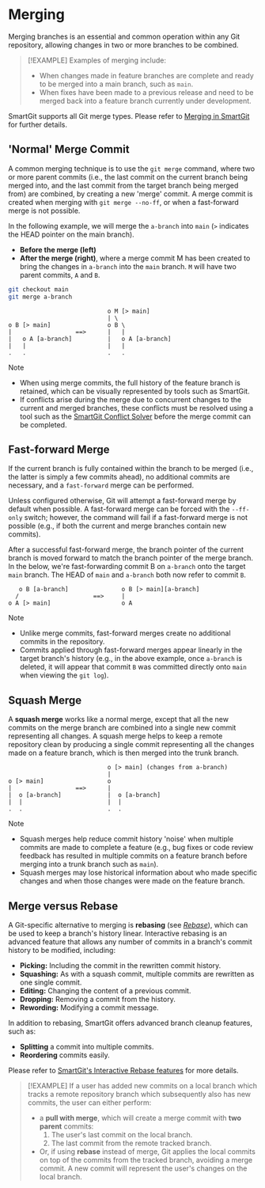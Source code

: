 # Merging

Merging branches is an essential and common operation within any Git repository, allowing changes in two or more branches to be combined.

> [!EXAMPLE]
> Examples of merging include:
> - When changes made in feature branches are complete and ready to be merged into a main branch, such as `main`.
> - When fixes have been made to a previous release and need to be merged back into a feature branch currently under development.

SmartGit supports all Git merge types.
Please refer to [Merging in SmartGit](../GUI/Branch/Merge.md) for further details.

## 'Normal' Merge Commit

A common merging technique is to use the `git merge` command, where two or more parent commits (i.e., the last commit on the current branch being merged into, and the last commit from the target branch being merged from) are combined, by creating a new 'merge' commit.
A merge commit is created when merging with `git merge --no-ff`, or when a fast-forward merge is not possible.

In the following example, we will merge the `a-branch` into `main` (`>` indicates the HEAD pointer on the main branch).

- **Before the merge (left)**
- **After the merge (right)**, where a merge commit M has been created to bring the changes in `a-branch` into the `main` branch.
  `M` will have two parent commits, `A` and `B`.

``` bash
git checkout main
git merge a-branch
```

``` text
                            o M [> main]
                            | \
o B [> main]                o B \
|                  ==>      |   |
|   o A [a-branch]          |   o A [a-branch]
|   |                       |   |
.   .                       .   .
```

> [!NOTE]
> - When using merge commits, the full history of the feature branch is retained, which can be visually represented by tools such as SmartGit.
> - If conflicts arise during the merge due to concurrent changes to the current and merged branches, these conflicts must be resolved using a tool such as the [SmartGit Conflict Solver](../GUI/Branch/Conflict-Solver.md) before the merge commit can be completed.

## Fast-forward Merge

If the current branch is fully contained within the branch to be merged (i.e., the latter is simply a few commits ahead), no additional commits are necessary, and a `fast-forward` merge can be performed.

Unless configured otherwise, Git will attempt a fast-forward merge by default when possible.
A fast-forward merge can be forced with the `--ff-only` switch; however, the command will fail if a fast-forward merge is not possible (e.g., if both the current and merge branches contain new commits).

After a successful fast-forward merge, the branch pointer of the current branch is moved forward to match the branch pointer of the merge branch.
In the below, we're fast-forwarding commit B on `a-branch` onto the target `main` branch.
The HEAD of `main` and `a-branch` both now refer to commit `B`.

``` text
   o B [a-branch]               o B [> main][a-branch]
  /                     ==>     | 
o A [> main]                    o A
```

> [!NOTE]
> - Unlike merge commits, fast-forward merges create no additional commits in the repository.
> - Commits applied through fast-forward merges appear linearly in the target branch's history (e.g., in the above example, once `a-branch` is deleted, it will appear that commit `B` was committed directly onto `main` when viewing the `git log`).

## Squash Merge

A **squash merge** works like a normal merge, except that all the new commits on the merge branch are combined into a single new commit representing all changes.
A squash merge helps to keep a remote repository clean by producing a single commit representing all the changes made on a feature branch, which is then merged into the trunk branch.

``` text
                            o [> main] (changes from a-branch)
                            |
o [> main]                  o
|                  ==>      |
|  o [a-branch]             |  o [a-branch]
|  |                        |  |
.  .                        .  .
```

> [!NOTE]
> - Squash merges help reduce commit history 'noise' when multiple commits are made to complete a feature (e.g., bug fixes or code review feedback has resulted in multiple commits on a feature branch before merging into a trunk branch such as `main`).
> - Squash merges may lose historical information about who made specific changes and when those changes were made on the feature branch.

## Merge versus Rebase

A Git-specific alternative to merging is **rebasing** (see *[Rebase](Rebasing.md)*), which can be used to keep a branch's history linear.
Interactive rebasing is an advanced feature that allows any number of commits in a branch's commit history to be modified, including:

- **Picking:** Including the commit in the rewritten commit history.
- **Squashing:** As with a squash commit, multiple commits are rewritten as one single commit.
- **Editing:** Changing the content of a previous commit.
- **Dropping:** Removing a commit from the history.
- **Rewording:** Modifying a commit message.

In addition to rebasing, SmartGit offers advanced branch cleanup features, such as:

- **Splitting** a commit into multiple commits.
- **Reordering** commits easily.

Please refer to [SmartGit's Interactive Rebase features](../GUI/Branch/Rebase-Interactive.md) for more details.

> [!EXAMPLE]
> If a user has added new commits on a local branch which tracks a remote repository branch which subsequently also has new commits, the user can either perform:
>
> - a **pull with merge**, which will create a merge commit with **two parent** commits:
>     1. The user's last commit on the local branch.
>     2. The last commit from the remote tracked branch.
> - Or, if using **rebase** instead of merge, Git applies the local commits on top of the commits from the tracked branch, avoiding a merge commit.
>   A new commit will represent the user's changes on the local branch.
